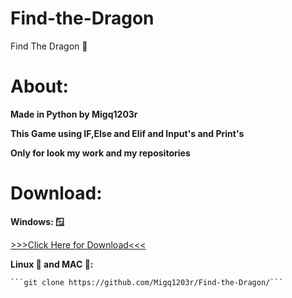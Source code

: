 # Find-the-Dragon
Find The Dragon 🐲

# About:

  **Made in Python by Migq1203r**

  **This Game using IF,Else and Elif and Input's and Print's**

  **Only for look my work and my repositories**

  
# Download:

  **Windows: 🪟**
  
  [>>>Click Here for Download<<<](https://github.com/Migq1203r/Find-the-Dragon/archive/refs/heads/main.zip)

  **Linux 🐧 and MAC 🍎:**

    ```git clone https://github.com/Migq1203r/Find-the-Dragon/```
